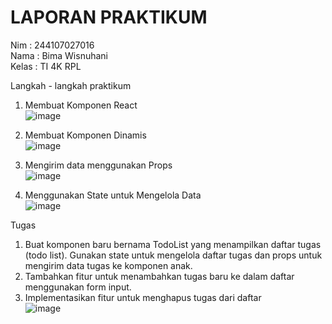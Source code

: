 # LAPORAN PRAKTIKUM <br>

Nim    : 244107027016 <br>
Nama   : Bima Wisnuhani <br>
Kelas  : TI 4K RPL <br>

Langkah - langkah praktikum <br>

1. Membuat Komponen React <br>
![image](https://github.com/user-attachments/assets/7af0f656-088c-45fe-a1a1-50e7317b7e6a) <br>

2. Membuat Komponen Dinamis <br>
![image](https://github.com/user-attachments/assets/a6c731f7-1aa7-4776-8ba7-0a5cd228d9dd) <br>

3. Mengirim data menggunakan Props <br>
![image](https://github.com/user-attachments/assets/6d92cd83-fe78-4819-bfc8-c9a41b166574) <br>

4. Menggunakan State untuk Mengelola Data <br>
![image](https://github.com/user-attachments/assets/4b023599-d0c0-4bf7-985a-0ceb33d774a6) <br>


Tugas

1. Buat komponen baru bernama TodoList yang menampilkan daftar tugas (todo list). Gunakan state untuk mengelola daftar tugas dan props untuk mengirim data tugas ke komponen anak. <br>
2. Tambahkan fitur untuk menambahkan tugas baru ke dalam daftar menggunakan form input. <br>
3. Implementasikan fitur untuk menghapus tugas dari daftar <br>
![image](https://github.com/user-attachments/assets/46c2c996-8e82-4ddf-9338-c36c04cad61f)



 
